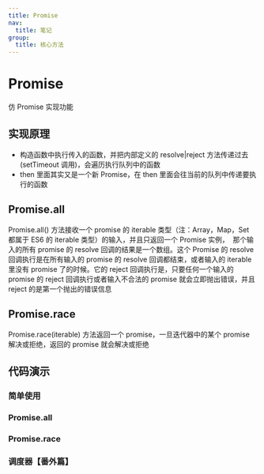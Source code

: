 ```yaml
---
title: Promise
nav:
  title: 笔记
group:
  title: 核心方法
---
```


# Promise

仿 Promise 实现功能

## 实现原理

- 构造函数中执行传入的函数，并把内部定义的 resolve|reject 方法传递过去(setTimeout 调用)，会遍历执行队列中的函数
- then 里面其实又是一个新 Promise，在 then 里面会往当前的队列中传递要执行的函数

## Promise.all

Promise.all() 方法接收一个 promise 的 iterable 类型（注：Array，Map，Set 都属于 ES6 的 iterable 类型）的输入，并且只返回一个 Promise 实例，  那个输入的所有 promise 的 resolve 回调的结果是一个数组。这个 Promise 的 resolve 回调执行是在所有输入的 promise 的 resolve 回调都结束，或者输入的 iterable 里没有 promise 了的时候。它的 reject 回调执行是，只要任何一个输入的 promise 的 reject 回调执行或者输入不合法的 promise 就会立即抛出错误，并且 reject 的是第一个抛出的错误信息

## Promise.race

Promise.race(iterable) 方法返回一个 promise，一旦迭代器中的某个 promise 解决或拒绝，返回的 promise 就会解决或拒绝

## 代码演示

### 简单使用

<code src="./_demos/core/promise/demo/demo1.tsx"></code>

### Promise.all

<code src="./_demos/core/promise/demo/demo2.tsx"></code>

### Promise.race

<code src="./_demos/core/promise/demo/demo3.tsx"></code>

### 调度器【番外篇】

<code src="./_demos/core/promise/demo/scheduler.tsx"></code>
